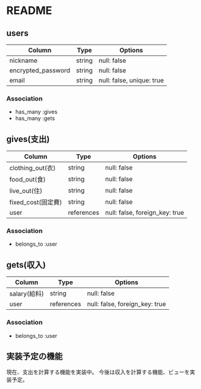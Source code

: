 # README

## users

| Column             | Type   | Options                   |
| ------------------ | ------ | ------------------------- |
| nickname           | string | null: false               |
| encrypted_password | string | null: false               |
| email              | string | null: false, unique: true |

### Association
- has_many :gives
- has_many :gets


## gives(支出)

| Column            | Type       | Options                        |
| ----------------- | ---------- | ------------------------------ |
| clothing_out(衣)   | string     | null: false                    |
| food_out(食)       | string     | null: false                    |
| live_out(住)       | string     | null: false                    |
| fixed_cost(固定費) | string     | null: false                    |
| user              | references | null: false, foreign_key: true |

### Association
- belongs_to :user


## gets(収入)

| Column      | Type       | Options                        |
| ----------- | ---------- | ------------------------------ |
| salary(給料) | string     | null: false                    |
| user        | references | null: false, foreign_key: true |

### Association
- belongs_to :user


## 実装予定の機能
現在、支出を計算する機能を実装中。
今後は収入を計算する機能、ビューを実装予定。